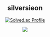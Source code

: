 <h2 align="center"> silversieon </h2>

<div align="center">
  <a href="https://solved.ac/sean0503/">
    <img src="http://mazassumnida.wtf/api/v2/generate_badge?boj=sean0503" alt="Solved.ac Profile"/>
  </a>
</div>

<p align="center">
   <img src="https://github-readme-stats.vercel.app/api?username=silversieon&show_icons=true&theme=radical" />
</p>
